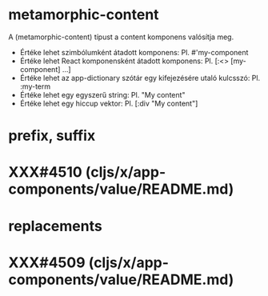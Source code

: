 
# metamorphic-content
  A (metamorphic-content) típust a content komponens valósítja meg.
  - Értéke lehet szimbólumként átadott komponens:
    Pl. #'my-component
  - Értéke lehet React komponensként átadott komponens:
    Pl. [:<> [my-component] ...]
  - Értéke lehet az app-dictionary szótár egy kifejezésére utaló kulcsszó:
    Pl. :my-term
  - Értéke lehet egy egyszerű string:
    Pl. "My content"
  - Értéke lehet egy hiccup vektor:
    Pl. [:div "My content"]



# prefix, suffix
# XXX#4510 (cljs/x/app-components/value/README.md)



# replacements
# XXX#4509 (cljs/x/app-components/value/README.md)
